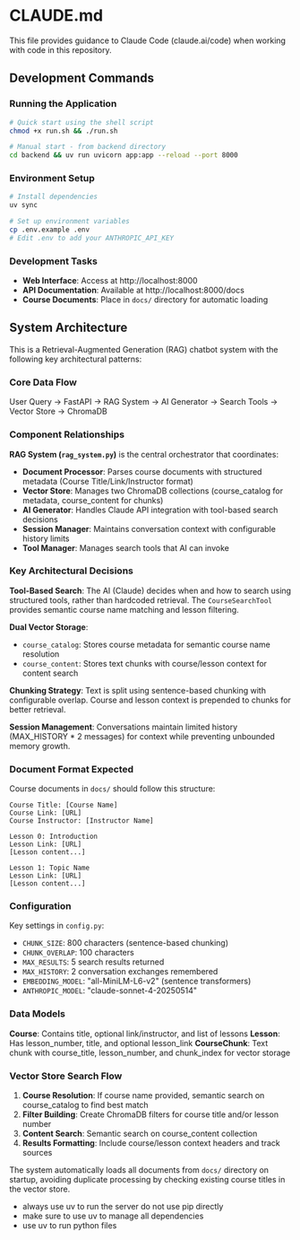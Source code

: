 # CLAUDE.md

This file provides guidance to Claude Code (claude.ai/code) when working with code in this repository.

## Development Commands

### Running the Application
```bash
# Quick start using the shell script
chmod +x run.sh && ./run.sh

# Manual start - from backend directory
cd backend && uv run uvicorn app:app --reload --port 8000
```

### Environment Setup
```bash
# Install dependencies
uv sync

# Set up environment variables
cp .env.example .env
# Edit .env to add your ANTHROPIC_API_KEY
```

### Development Tasks
- **Web Interface**: Access at http://localhost:8000
- **API Documentation**: Available at http://localhost:8000/docs
- **Course Documents**: Place in `docs/` directory for automatic loading

## System Architecture

This is a Retrieval-Augmented Generation (RAG) chatbot system with the following key architectural patterns:

### Core Data Flow
User Query → FastAPI → RAG System → AI Generator → Search Tools → Vector Store → ChromaDB

### Component Relationships

**RAG System (`rag_system.py`)** is the central orchestrator that coordinates:
- **Document Processor**: Parses course documents with structured metadata (Course Title/Link/Instructor format)
- **Vector Store**: Manages two ChromaDB collections (course_catalog for metadata, course_content for chunks)
- **AI Generator**: Handles Claude API integration with tool-based search decisions
- **Session Manager**: Maintains conversation context with configurable history limits
- **Tool Manager**: Manages search tools that AI can invoke

### Key Architectural Decisions

**Tool-Based Search**: The AI (Claude) decides when and how to search using structured tools, rather than hardcoded retrieval. The `CourseSearchTool` provides semantic course name matching and lesson filtering.

**Dual Vector Storage**:
- `course_catalog`: Stores course metadata for semantic course name resolution
- `course_content`: Stores text chunks with course/lesson context for content search

**Chunking Strategy**: Text is split using sentence-based chunking with configurable overlap. Course and lesson context is prepended to chunks for better retrieval.

**Session Management**: Conversations maintain limited history (MAX_HISTORY * 2 messages) for context while preventing unbounded memory growth.

### Document Format Expected

Course documents in `docs/` should follow this structure:
```
Course Title: [Course Name]
Course Link: [URL] 
Course Instructor: [Instructor Name]

Lesson 0: Introduction
Lesson Link: [URL]
[Lesson content...]

Lesson 1: Topic Name
Lesson Link: [URL]
[Lesson content...]
```

### Configuration

Key settings in `config.py`:
- `CHUNK_SIZE`: 800 characters (sentence-based chunking)
- `CHUNK_OVERLAP`: 100 characters
- `MAX_RESULTS`: 5 search results returned
- `MAX_HISTORY`: 2 conversation exchanges remembered
- `EMBEDDING_MODEL`: "all-MiniLM-L6-v2" (sentence transformers)
- `ANTHROPIC_MODEL`: "claude-sonnet-4-20250514"

### Data Models

**Course**: Contains title, optional link/instructor, and list of lessons
**Lesson**: Has lesson_number, title, and optional lesson_link
**CourseChunk**: Text chunk with course_title, lesson_number, and chunk_index for vector storage

### Vector Store Search Flow

1. **Course Resolution**: If course name provided, semantic search on course_catalog to find best match
2. **Filter Building**: Create ChromaDB filters for course title and/or lesson number  
3. **Content Search**: Semantic search on course_content collection
4. **Results Formatting**: Include course/lesson context headers and track sources

The system automatically loads all documents from `docs/` directory on startup, avoiding duplicate processing by checking existing course titles in the vector store.
- always use uv to run the server do not use pip directly
- make sure to use uv to manage all dependencies
- use uv to run python files